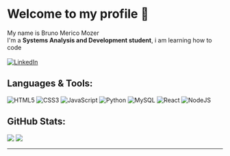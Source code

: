 # Welcome to my profile 👋

My name is Bruno Merico Mozer <br>
I'm a **Systems Analysis and Development student**, i am learning how to code
<br>
<br>
[![LinkedIn](https://img.shields.io/badge/LinkedIn-%230077B5.svg?logo=linkedin&logoColor=white)](https://linkedin.com/in/https://www.linkedin.com/in/bruno-merico-mozer-7a02a5247/) 
##  Languages & Tools:
![HTML5](https://img.shields.io/badge/html5-%23E34F26.svg?style=flat&logo=html5&logoColor=white) ![CSS3](https://img.shields.io/badge/css3-%231572B6.svg?style=flat&logo=css3&logoColor=white) ![JavaScript](https://img.shields.io/badge/javascript-%23323330.svg?style=flat&logo=javascript&logoColor=%23F7DF1E) ![Python](https://img.shields.io/badge/python-3670A0?style=flat&logo=python&logoColor=ffdd54) ![MySQL](https://img.shields.io/badge/mysql-%2300f.svg?style=flat&logo=mysql&logoColor=white) ![React](https://img.shields.io/badge/react-%2320232a.svg?style=flat&logo=react&logoColor=%2361DAFB) ![NodeJS](https://img.shields.io/badge/node.js-6DA55F?style=flat&logo=node.js&logoColor=white)
## GitHub Stats:

![](https://github-readme-stats.vercel.app/api?username=brunomozer05&theme=dark&hide_border=false&include_all_commits=false&count_private=false) ![](https://github-readme-stats.vercel.app/api/top-langs/?username=brunomozer05&theme=dark&hide_border=false&include_all_commits=false&count_private=false&layout=compact)



---
